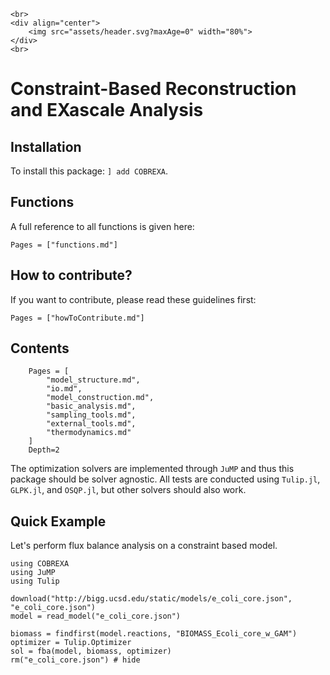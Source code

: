 ```@raw html
<br>
<div align="center">
    <img src="assets/header.svg?maxAge=0" width="80%">
</div>
<br>
```

# Constraint-Based Reconstruction and EXascale Analysis

## Installation

To install this package: `] add COBREXA`.

## Functions

A full reference to all functions is given here:

```@contents
Pages = ["functions.md"]
```

## How to contribute?

If you want to contribute, please read these guidelines first:

```@contents
Pages = ["howToContribute.md"]
```

## Contents
```@contents
    Pages = [
        "model_structure.md",
        "io.md",
        "model_construction.md",
        "basic_analysis.md",
        "sampling_tools.md",
        "external_tools.md",
        "thermodynamics.md"
    ]
    Depth=2
```

The optimization solvers are implemented through `JuMP` and thus this package should be solver agnostic. All tests are conducted using `Tulip.jl`, `GLPK.jl`, and `OSQP.jl`, but other solvers should also work. 

## Quick Example
Let's perform flux balance analysis on a constraint based model.
```@example intro
using COBREXA
using JuMP
using Tulip

download("http://bigg.ucsd.edu/static/models/e_coli_core.json", "e_coli_core.json")
model = read_model("e_coli_core.json")

biomass = findfirst(model.reactions, "BIOMASS_Ecoli_core_w_GAM")
optimizer = Tulip.Optimizer
sol = fba(model, biomass, optimizer)
rm("e_coli_core.json") # hide
```
